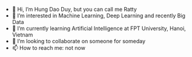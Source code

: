 - 👋 Hi, I’m Hung Dao Duy, but you can call me Ratty
- 👀 I’m interested in Machine Learning, Deep Learning and recently Big Data
- 🌱 I’m currently learning Artificial Intelligence at FPT University, Hanoi, Vietnam
- 💞️ I’m looking to collaborate on someone for someday
- 📫 How to reach me: not now

<!---
rattybox/rattybox is a ✨ special ✨ repository because its `README.md` (this file) appears on your GitHub profile.
You can click the Preview link to take a look at your changes.
--->
